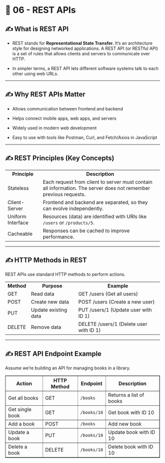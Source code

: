 # 🚀 06 - REST APIs

## ✍️ What is REST API 

- REST stands for **Representational State Transfer.**  It’s an architecture style for designing networked applications.
  A REST API (or RESTful API) is a set of rules that allows clients and servers to communicate over HTTP.

- In simpler terms, a REST API lets different software systems talk to each other using web URLs.

---

## ✍️ Why REST APIs Matter

- Allows communication between frontend and backend

- Helps connect mobile apps, web apps, and servers

- Widely used in modern web development

- Easy to use with tools like Postman, Curl, and Fetch/Axios in JavaScript

---

## ✍️ REST Principles (Key Concepts)

<table> 
  <tr> 
    <td align="center"><b>Principle</b></td> 
    <td align="center"><b>Description</b></td> 
  </tr> 
  <tr> 
    <td>Stateless</td> 
    <td>Each request from client to server must contain all information. The server does not remember previous requests.</td> 
  </tr> 
  <tr> 
    <td>Client-Server</td> 
    <td>Frontend and backend are separated, so they can evolve independently.</td> 
  </tr> 
  <tr> 
    <td>Uniform Interface</td> 
    <td>Resources (data) are identified with URIs like <code>/users</code> or <code>/products/5</code>.</td> 
  </tr> 
  <tr> 
    <td>Cacheable</td> 
    <td>Responses can be cached to improve performance.</td> 
  </tr> 
</table>

---

## ✍️ HTTP Methods in REST

REST APIs use standard HTTP methods to perform actions.

<table>
  <tr>
    <td align="center"><b>Method</b></td>
    <td align="center"><b>Purpose</b></td>
    <td align="center"><b>Example</b></td>
  </tr>
  <tr>
    <td>GET</td>
    <td>Read data</td>
    <td>GET /users (Get all users)</td> 
  </tr>
   <tr>
    <td>POST</td>
    <td>Create new data</td>
    <td>	POST /users (Create a new user)</td> 
  </tr>
   <tr>
    <td>PUT</td>
    <td>Update existing data</td>
    <td>PUT /users/1 (Update user with ID 1)</td> 
  </tr>
   <tr>
    <td>DELETE</td>
    <td>Remove data</td>
    <td>DELETE /users/1 (Delete user with ID 1)</td> 
  </tr>
</table>

---

## ✍️ REST API Endpoint Example

Assume we’re building an API for managing books in a library.

<table border="1">
  <thead>
    <tr>
      <th>Action</th>
      <th>HTTP Method</th>
      <th>Endpoint</th>
      <th>Description</th>
    </tr>
  </thead>
  <tbody>
    <tr>
      <td>Get all books</td>
      <td>GET</td>
      <td><code>/books</code></td>
      <td>Returns a list of books</td>
    </tr>
    <tr>
      <td>Get single book</td>
      <td>GET</td>
      <td><code>/books/10</code></td>
      <td>Get book with ID 10</td>
    </tr>
    <tr>
      <td>Add a book</td>
      <td>POST</td>
      <td><code>/books</code></td>
      <td>Add new book</td>
    </tr>
    <tr>
      <td>Update a book</td>
      <td>PUT</td>
      <td><code>/books/10</code></td>
      <td>Update book with ID 10</td>
    </tr>
    <tr>
      <td>Delete a book</td>
      <td>DELETE</td>
      <td><code>/books/10</code></td>
      <td>Delete book with ID 10</td>
    </tr>
  </tbody>
</table>
